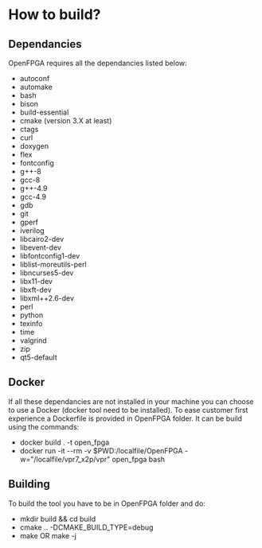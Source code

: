 # How to build?

## Dependancies

OpenFPGA requires all the dependancies listed below:
- autoconf
- automake
- bash
- bison
- build-essential
- cmake (version 3.X at least)
- ctags
- curl
- doxygen
- flex
- fontconfig
- g++-8
- gcc-8
- g++-4.9
- gcc-4.9
- gdb
- git
- gperf
- iverilog
- libcairo2-dev
- libevent-dev
- libfontconfig1-dev
- liblist-moreutils-perl
- libncurses5-dev
- libx11-dev
- libxft-dev
- libxml++2.6-dev
- perl
- python
- texinfo
- time
- valgrind
- zip
- qt5-default

## Docker

If all these dependancies are not installed in your machine you can choose to use a Docker (docker tool need to be installed). To ease customer first experience a Dockerfile is provided in OpenFPGA folder. It can be build using the commands: 
- docker build . -t open_fpga
- docker run -it --rm -v $PWD:/localfile/OpenFPGA -w="/localfile/vpr7_x2p/vpr" open_fpga bash

## Building

To build the tool you have to be in OpenFPGA folder and do:
- mkdir build && cd build
- cmake .. -DCMAKE_BUILD_TYPE=debug
- make OR make -j
